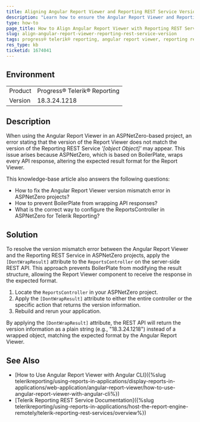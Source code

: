 ```yaml
---
title: Aligning Angular Report Viewer and Reporting REST Service Versions in ASPNetZero Projects
description: "Learn how to ensure the Angular Report Viewer and Reporting REST Service versions match in projects using ASPNetZero, addressing the '[object Object]' error."
type: how-to
page_title: How to Align Angular Report Viewer with Reporting REST Service Version in ASPNetZero
slug: align-angular-report-viewer-reporting-rest-service-version
tags: progress® telerik® reporting, angular report viewer, reporting rest service, aspnetzero, version mismatch
res_type: kb
ticketid: 1674041
---
```


## Environment

<table>
  <tbody>
    <tr>
      <td>Product</td>
        <td>Progress® Telerik® Reporting</td>
          </tr>
          <tr>
        <td>Version</td>
      <td>18.3.24.1218</td>
    </tr>
  </tbody>
</table>

## Description

When using the Angular Report Viewer in an ASPNetZero-based project, an error stating that the version of the Report Viewer does not match the version of the Reporting REST Service _'[object Object]'_ may appear. This issue arises because ASPNetZero, which is based on BoilerPlate, wraps every API response, altering the expected result format for the Report Viewer.

This knowledge-base article also answers the following questions:
* How to fix the Angular Report Viewer version mismatch error in ASPNetZero projects?
* How to prevent BoilerPlate from wrapping API responses?
* What is the correct way to configure the ReportsController in ASPNetZero for Telerik Reporting?

## Solution

To resolve the version mismatch error between the Angular Report Viewer and the Reporting REST Service in ASPNetZero projects, apply the `[DontWrapResult]` attribute to the `ReportsController` on the server-side REST API. This approach prevents BoilerPlate from modifying the result structure, allowing the Report Viewer component to receive the response in the expected format.

1. Locate the `ReportsController` in your ASPNetZero project.
1. Apply the `[DontWrapResult]` attribute to either the entire controller or the specific action that returns the version information.
1. Rebuild and rerun your application.

By applying the `[DontWrapResult]` attribute, the REST API will return the version information as a plain string (e.g., "18.3.24.1218") instead of a wrapped object, matching the expected format by the Angular Report Viewer.

## See Also

* [How to Use Angular Report Viewer with Angular CLI]({%slug telerikreporting/using-reports-in-applications/display-reports-in-applications/web-application/angular-report-viewer/how-to-use-angular-report-viewer-with-angular-cli%})
* [Telerik Reporting REST Service Documentation]({%slug telerikreporting/using-reports-in-applications/host-the-report-engine-remotely/telerik-reporting-rest-services/overview%})
